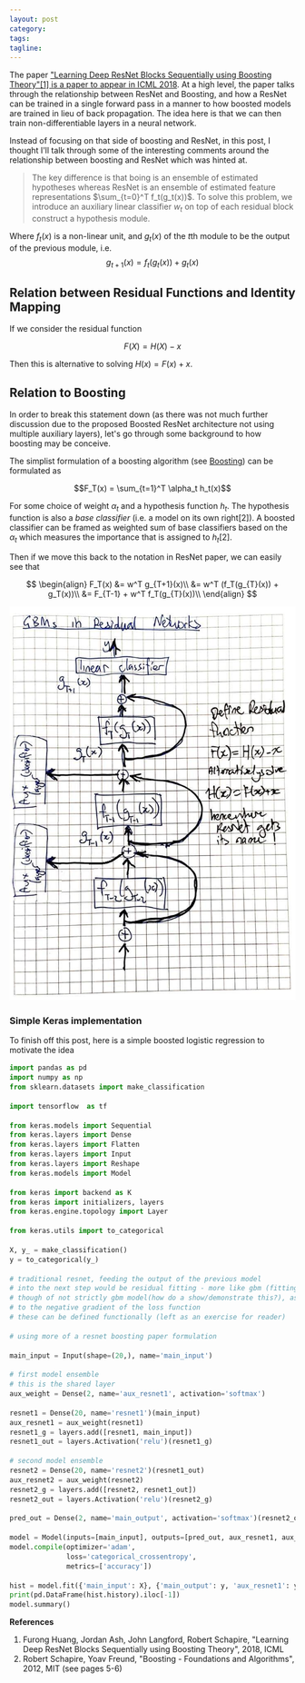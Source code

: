 ```yaml
---
layout: post
category:
tags:
tagline:
---
```


The paper ["Learning Deep ResNet Blocks Sequentially using Boosting Theory"[1] is a paper to appear in ICML 2018](https://arxiv.org/abs/1706.04964). At a high level, the paper talks through the relationship between ResNet and Boosting, and how a ResNet can be trained in a single forward pass in a manner to how boosted models are trained in lieu of back propagation. The idea here is that we can then train non-differentiable layers in a neural network.

Instead of focusing on that side of boosting and ResNet, in this post, I thought I'll talk through some of the interesting comments around the relationship between boosting and ResNet which was hinted at.

> The key difference is that boing is an ensemble of estimated hypotheses whereas ResNet is an ensemble of estimated feature representations $\sum_{t=0}^T f_t(g_t(x))$. To solve this problem, we introduce an auxiliary linear classifier $w_t$ on top of each residual block construct a hypothesis module.

Where $f_t(x)$ is a non-linear unit, and $g_t(x)$ of the $t$th module to be the output of the previous module, i.e. $$g_{t+1}(x) = f_t(g_t(x)) + g_t(x)$$

## Relation between Residual Functions and Identity Mapping

If we consider the residual function

$$F(X) = H(X) - x$$

Then this is alternative to solving $H(x) = F(x) + x$.

## Relation to Boosting

In order to break this statement down (as there was not much further discussion due to the proposed Boosted ResNet architecture not using multiple auxiliary layers), let's go through some background to how boosting may be conceive.

The simplist formulation of a boosting algorithm (see [Boosting](https://mitpress.mit.edu/books/boosting)) can be formulated as

$$F_T(x) = \sum_{t=1}^T \alpha_t h_t(x)$$

For some choice of weight $\alpha_t$ and a hypothesis function $h_t$. The hypothesis function is also a _base classifier_ (i.e. a model on its own right[2]). A boosted classifier can be framed as weighted sum of base classifiers based on the $\alpha_t$ which measures the importance that is assigned to $h_t$[2].

Then if we move this back to the notation in ResNet paper, we can easily see that

$$
\begin{align}
F_T(x) &= w^T g_{T+1}(x)\\
&= w^T (f_T(g_{T}(x)) + g_T(x))\\
&= F_{T-1} + w^T f_T(g_{T}(x))\\
\end{align}
$$

![rollup](/img/boost-resnet/resnet.jpg)

### Simple Keras implementation

To finish off this post, here is a simple boosted logistic regression to motivate the idea

```py
import pandas as pd
import numpy as np
from sklearn.datasets import make_classification

import tensorflow  as tf

from keras.models import Sequential
from keras.layers import Dense
from keras.layers import Flatten
from keras.layers import Input
from keras.layers import Reshape
from keras.models import Model

from keras import backend as K
from keras import initializers, layers
from keras.engine.topology import Layer

from keras.utils import to_categorical

X, y_ = make_classification()
y = to_categorical(y_)

# traditional resnet, feeding the output of the previous model
# into the next step would be residual fitting - more like gbm (fitting to residuals)
# though of not strictly gbm model(how do a show/demonstrate this?), as we're not computing hypothesis h_t
# to the negative gradient of the loss function
# these can be defined functionally (left as an exercise for reader)

# using more of a resnet boosting paper formulation

main_input = Input(shape=(20,), name='main_input')

# first model ensemble
# this is the shared layer
aux_weight = Dense(2, name='aux_resnet1', activation='softmax')

resnet1 = Dense(20, name='resnet1')(main_input)
aux_resnet1 = aux_weight(resnet1)
resnet1_g = layers.add([resnet1, main_input])
resnet1_out = layers.Activation('relu')(resnet1_g)

# second model ensemble
resnet2 = Dense(20, name='resnet2')(resnet1_out)
aux_resnet2 = aux_weight(resnet2)
resnet2_g = layers.add([resnet2, resnet1_out])
resnet2_out = layers.Activation('relu')(resnet2_g)

pred_out = Dense(2, name='main_output', activation='softmax')(resnet2_out)

model = Model(inputs=[main_input], outputs=[pred_out, aux_resnet1, aux_resnet2])
model.compile(optimizer='adam',
              loss='categorical_crossentropy',
              metrics=['accuracy'])

hist = model.fit({'main_input': X}, {'main_output': y, 'aux_resnet1': y, 'aux_resnet2': y}, epochs=1000, verbose=0)
print(pd.DataFrame(hist.history).iloc[-1])
model.summary()

```

**References**

1. Furong Huang, Jordan Ash, John Langford, Robert Schapire, "Learning Deep ResNet Blocks Sequentially using Boosting Theory", 2018, ICML
2. Robert Schapire, Yoav Freund, "Boosting - Foundations and Algorithms", 2012, MIT (see pages 5-6)
